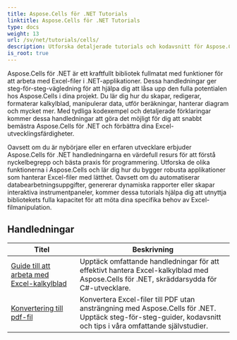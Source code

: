 ```yaml
---
title: Aspose.Cells för .NET Tutorials
linktitle: Aspose.Cells för .NET Tutorials
type: docs
weight: 13
url: /sv/net/tutorials/cells/
description: Utforska detaljerade tutorials och kodavsnitt för Aspose.Cells för .NET, som täcker att skapa, redigera, konvertera, skriva ut och hantera Excel-kalkylblad.
is_root: true
---
```


Aspose.Cells för .NET är ett kraftfullt bibliotek fullmatat med funktioner för att arbeta med Excel-filer i .NET-applikationer. Dessa handledningar ger steg-för-steg-vägledning för att hjälpa dig att låsa upp den fulla potentialen hos Aspose.Cells i dina projekt. Du lär dig hur du skapar, redigerar, formaterar kalkylblad, manipulerar data, utför beräkningar, hanterar diagram och mycket mer. Med tydliga kodexempel och detaljerade förklaringar kommer dessa handledningar att göra det möjligt för dig att snabbt bemästra Aspose.Cells för .NET och förbättra dina Excel-utvecklingsfärdigheter.

Oavsett om du är nybörjare eller en erfaren utvecklare erbjuder Aspose.Cells för .NET handledningarna en värdefull resurs för att förstå nyckelbegrepp och bästa praxis för programmering. Utforska de olika funktionerna i Aspose.Cells och lär dig hur du bygger robusta applikationer som hanterar Excel-filer med lätthet. Oavsett om du automatiserar databearbetningsuppgifter, genererar dynamiska rapporter eller skapar interaktiva instrumentpaneler, kommer dessa tutorials hjälpa dig att utnyttja bibliotekets fulla kapacitet för att möta dina specifika behov av Excel-filmanipulation.

## Handledningar
| Titel | Beskrivning |
| --- | --- |
| [Guide till att arbeta med Excel-kalkylblad](./guide-to-working-with-excel-worksheets/) | Upptäck omfattande handledningar för att effektivt hantera Excel-kalkylblad med Aspose.Cells för .NET, skräddarsydda för C#-utvecklare. |
| [Konvertering till pdf-fil](./conversion-to-pdf-file/) | Konvertera Excel-filer till PDF utan ansträngning med Aspose.Cells för .NET. Upptäck steg-för-steg-guider, kodavsnitt och tips i våra omfattande självstudier. |